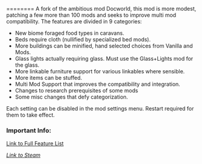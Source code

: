 ========
A fork of the ambitious mod Docworld, this mod is more modest, patching a few more than 100 mods and seeks to improve multi mod compatibility. The features are divided in 9 categories:

- New biome foraged food types in caravans.
- Beds require cloth (nullified by specialized bed mods).
- More buildings can be minified, hand selected choices from Vanilla and Mods.
- Glass lights actually requiring glass. Must use the Glass+Lights mod for the glass.
- More linkable furniture support for various linkables where sensible.
- More items can be stuffed.
- Multi Mod Support that improves the compatibility and integration.
- Changes to research prerequisites of some mods
- Some misc changes that defy categorization.
	
Each setting can be disabled in the mod settings menu. Restart required for them to take effect.

### Important Info:
[Link to Full Feature List](https://github.com/leugimimi/DocWorld-Lite/wiki/Mod-Features)


_[Link to Steam](https://steamcommunity.com/sharedfiles/filedetails/?id=2730410892)_
